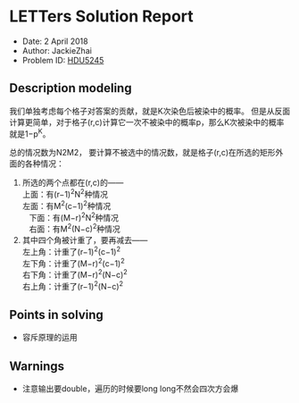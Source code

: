 # LETTers Solution Report

- Date: 2 April 2018
- Author: JackieZhai
- Problem ID: [HDU5245](http://acm.hdu.edu.cn/showproblem.php?pid=5245)

## Description modeling

我们单独考虑每个格子对答案的贡献，就是K次染色后被染中的概率。
但是从反面计算更简单，对于格子(r,c)计算它一次不被染中的概率p，那么K次被染中的概率就是1−p<sup>K</sup>。

总的情况数为N2M2，
要计算不被选中的情况数，就是格子(r,c)在所选的矩形外面的各种情况：

1. 所选的两个点都在(r,c)的——<br>
    上面：有(r−1)<sup>2</sup>N<sup>2</sup>种情况<br>
    左面：有M<sup>2</sup>(c−1)<sup>2</sup>种情况<br>
    下面：有(M−r)<sup>2</sup>N<sup>2</sup>种情况<br>
    右面：有M<sup>2</sup>(N−c)<sup>2</sup>种情况<br>
2. 其中四个角被计重了，要再减去——<br>
    左上角：计重了(r−1)<sup>2</sup>(c−1)<sup>2</sup><br>
    左下角：计重了(M−r)<sup>2</sup>(c−1)<sup>2</sup><br>
    右下角：计重了(M−r)<sup>2</sup>(N−c)<sup>2</sup><br>
    右上角：计重了(r−1)<sup>2</sup>(N−c)<sup>2</sup><br>

## Points in solving

- 容斥原理的运用

## Warnings

- 注意输出要double，遍历的时候要long long不然会四次方会爆
